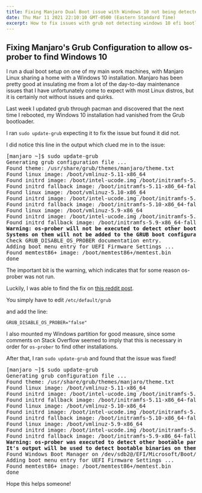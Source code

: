 ```yaml
---
title: Fixing Manjaro Dual Boot issue with Windows 10 not being detected by Grub
date: Thu Mar 11 2021 22:10:10 GMT-0500 (Eastern Standard Time)
excerpt: How to fix issues with grub not detecting windows 10 efi bootloader in manjaro.
---
```


## Fixing Manjaro's Grub Configuration to allow os-prober to find Windows 10

I run a dual boot setup on one of my main work machines, with Manjaro Linux sharing a home with a Windows 10 installation. Manjaro has been pretty good at insulating me from a lot of the day-to-day maintenance issues that I have unfortunately come to expect with most Linux distros, but it is certainly not without issues and quirks.


Last week I updated grub through pacman and discovered that the next time I rebooted, my Windows 10 installation had vanished from the Grub bootloader.


I ran `sudo update-grub` expecting it to fix the issue but found it did not.


I did notice this line in the output which clued me in to the issue:


<pre>
[manjaro ~]$ sudo update-grub 
Generating grub configuration file ...
Found theme: /usr/share/grub/themes/manjaro/theme.txt
Found linux image: /boot/vmlinuz-5.11-x86_64
Found initrd image: /boot/intel-ucode.img /boot/initramfs-5.11-x86_64.img
Found initrd fallback image: /boot/initramfs-5.11-x86_64-fallback.img
Found linux image: /boot/vmlinuz-5.10-x86_64
Found initrd image: /boot/intel-ucode.img /boot/initramfs-5.10-x86_64.img
Found initrd fallback image: /boot/initramfs-5.10-x86_64-fallback.img
Found linux image: /boot/vmlinuz-5.9-x86_64
Found initrd image: /boot/intel-ucode.img /boot/initramfs-5.9-x86_64.img
Found initrd fallback image: /boot/initramfs-5.9-x86_64-fallback.img
<strong>Warning: os-prober will not be executed to detect other bootable partitions.</strong>
<strong>Systems on them will not be added to the GRUB boot configuration.</strong>
Check GRUB_DISABLE_OS_PROBER documentation entry.
Adding boot menu entry for UEFI Firmware Settings ...
Found memtest86+ image: /boot/memtest86+/memtest.bin
done
</pre>


The important bit is the warning, which indicates that for some reason os-prober was not run.


Luckily, I was able to find the fix on [this reddit post](https://www.reddit.com/r/linux4noobs/comments/m2xmn9/manjarowindows_dual_boot_grub_not_recognizing_the/).


You simply have to edit `/etc/default/grub`


and add the line:


`GRUB_DISABLE_OS_PROBER="false"`


I also mounted my Windows partition for good measure, since some comments on Stack Overflow seemed to imply that this is necessary in order for `os-prober` to find other installations.


After that, I ran `sudo update-grub` and found that the issue was fixed!


<pre>
[manjaro ~]$ sudo update-grub 
Generating grub configuration file ...
Found theme: /usr/share/grub/themes/manjaro/theme.txt
Found linux image: /boot/vmlinuz-5.11-x86_64
Found initrd image: /boot/intel-ucode.img /boot/initramfs-5.11-x86_64.img
Found initrd fallback image: /boot/initramfs-5.11-x86_64-fallback.img
Found linux image: /boot/vmlinuz-5.10-x86_64
Found initrd image: /boot/intel-ucode.img /boot/initramfs-5.10-x86_64.img
Found initrd fallback image: /boot/initramfs-5.10-x86_64-fallback.img
Found linux image: /boot/vmlinuz-5.9-x86_64
Found initrd image: /boot/intel-ucode.img /boot/initramfs-5.9-x86_64.img
Found initrd fallback image: /boot/initramfs-5.9-x86_64-fallback.img
<strong>Warning: os-prober was executed to detect other bootable partitions.</strong>
<strong>It's output will be used to detect bootable binaries on them and create new boot entries.</strong>
Found Windows Boot Manager on /dev/sdb2@/EFI/Microsoft/Boot/bootmgfw.efi
Adding boot menu entry for UEFI Firmware Settings ...
Found memtest86+ image: /boot/memtest86+/memtest.bin
done
</pre>


Hope this helps someone!